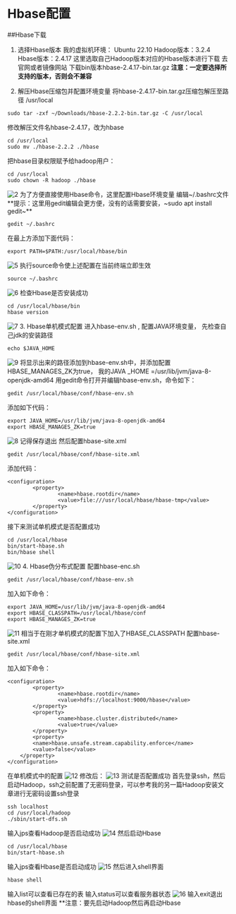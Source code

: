 # Hbase配置
##Hbase下载
1. 选择Hbase版本
我的虚拟机环境：
Ubuntu 22.10
Hadoop版本：3.2.4
Hbase版本：2.4.17
这里选取自己Hadoop版本对应的Hbase版本进行下载
去官网或者镜像网站
下载bin版本hbase-2.4.17-bin.tar.gz
**注意：一定要选择所支持的版本，否则会不兼容**

2. 解压Hbase压缩包并配置环境变量
将hbase-2.4.17-bin.tar.gz压缩包解压至路径 /usr/local
~~~
sudo tar -zxf ~/Downloads/hbase-2.2.2-bin.tar.gz -C /usr/local
~~~
修改解压文件名hbase-2.4.17，改为hbase
~~~
cd /usr/local
sudo mv ./hbase-2.2.2 ./hbase
~~~
把hbase目录权限赋予给hadoop用户：
~~~
cd /usr/local
sudo chown -R hadoop ./hbase
~~~
![2](vx_images/95634322246245.png)
为了方便直接使用Hbase命令，这里配置Hbase环境变量
编辑~/.bashrc文件
**提示：这里用gedit编辑会更方便，没有的话需要安装，~sudo apt install gedit~**
~~~
gedit ~/.bashrc
~~~
在最上方添加下面代码：
~~~
export PATH=$PATH:/usr/local/hbase/bin
~~~
![5](vx_images/38154422241999.png)
执行source命令使上述配置在当前终端立即生效
~~~
source ~/.bashrc
~~~
![6](vx_images/571194422257483.png)
检查Hbase是否安装成功
~~~
cd /usr/local/hbase/bin
hbase version
~~~
![7](vx_images/236414522254985.png)
3. Hbase单机模式配置
进入hbase-env.sh , 配置JAVA环境变量，
先检查自己jdk的安装路径
~~~
echo $JAVA_HOME
~~~
![9](vx_images/347144622258666.png)
将显示出来的路径添加到hbase-env.sh中，并添加配置HBASE_MANAGES_ZK为true，
我的JAVA _HOME =/usr/lib/jvm/java-8-openjdk-amd64
用gedit命令打开并编辑hbase-env.sh，命令如下：
~~~
gedit /usr/local/hbase/conf/hbase-env.sh
~~~
添加如下代码：
~~~
export JAVA_HOME=/usr/lib/jvm/java-8-openjdk-amd64
export HBASE_MANAGES_ZK=true 
~~~
![8](vx_images/573504522236226.png)
记得保存退出
然后配置hbase-site.xml
~~~
gedit /usr/local/hbase/conf/hbase-site.xml
~~~
添加代码：
~~~
<configuration>
        <property>
                <name>hbase.rootdir</name>
                <value>file:///usr/local/hbase/hbase-tmp</value>
        </property>
</configuration>
~~~
接下来测试单机模式是否配置成功
~~~
cd /usr/local/hbase
bin/start-hbase.sh
bin/hbase shell
~~~
![10](vx_images/517534722253802.png)
4. Hbase伪分布式配置
配置hbase-enc.sh
~~~
gedit /usr/local/hbase/conf/hbase-env.sh
~~~
加入如下命令：
~~~
export JAVA_HOME=/usr/lib/jvm/java-8-openjdk-amd64
export HBASE_CLASSPATH=/usr/local/hbase/conf 
export HBASE_MANAGES_ZK=true
~~~
![11](vx_images/217434822247348.png)
相当于在刚才单机模式的配置下加入了HBASE_CLASSPATH
配置hbase-site.xml
~~~
gedit /usr/local/hbase/conf/hbase-site.xml
~~~
加入如下命令：
~~~
<configuration>
        <property>
                <name>hbase.rootdir</name>
                <value>hdfs://localhost:9000/hbase</value>
        </property>
        <property>
                <name>hbase.cluster.distributed</name>
                <value>true</value>
        </property>
        <property>
        <name>hbase.unsafe.stream.capability.enforce</name>
        <value>false</value>
    </property>
</configuration>
~~~
在单机模式中的配置
![12](vx_images/141054922240482.png)
修改后：
![13](vx_images/341835022233516.png)
测试是否配置成功
首先登录ssh，然后启动Hadoop，ssh之前配置了无密码登录，可以参考我的另一篇Hadoop安装文章进行无密码设置ssh登录
~~~
ssh localhost
cd /usr/local/hadoop
./sbin/start-dfs.sh
~~~
输入jps查看Hadoop是否启动成功
![14](vx_images/285105122242463.png)
然后启动Hbase
~~~
cd /usr/local/hbase
bin/start-hbase.sh
~~~
输入jps查看Hbase是否启动成功
![15](vx_images/19115222235348.png)
然后进入shell界面
~~~
hbase shell
~~~
输入list可以查看已存在的表
输入status可以查看服务器状态
![16](vx_images/97035222235957.png)
输入exit退出hbase的shell界面
**注意：要先启动Hadoop然后再启动Hbase
